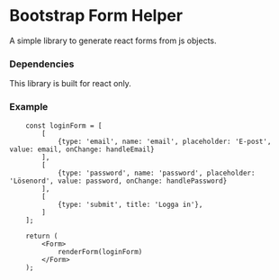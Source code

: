 # Bootstrap Form Helper

A simple library to generate react forms from js objects.

### Dependencies

This library is built for react only.

### Example

```
    const loginForm = [
        [
            {type: 'email', name: 'email', placeholder: 'E-post', value: email, onChange: handleEmail}
        ],
        [
            {type: 'password', name: 'password', placeholder: 'Lösenord', value: password, onChange: handlePassword}
        ],
        [
            {type: 'submit', title: 'Logga in'},
        ]
    ];

    return (
        <Form>
            renderForm(loginForm)
        </Form>
    );
```
